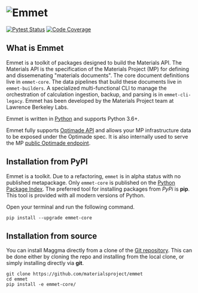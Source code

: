# ![Emmet](images/logo_w_text.svg)

[![Pytest Status](https://github.com/materialsproject/emmet/workflows/testing/badge.svg)](https://github.com/materialsproject/emmet/actions?query=workflow%3Atesting)
[![Code Coverage](https://codecov.io/gh/materialsproject/emmet/branch/main/graph/badge.svg)](https://codecov.io/gh/materialsproject/emmet)

## What is Emmet

Emmet is a toolkit of packages designed to build the Materials API. The Materials API is the specification of the Materials Project (MP) for defining and dissemenating "materials documents". The core document definitions live in `emmet-core`. The data pipelines that build these documents live in `emmet-builders`. A specialized multi-functional CLI to manage the orchestration of calculation ingestion, backup, and parsing is in `emmet-cli-legacy`. Emmet has been developed by the Materials Project team at Lawrence Berkeley Labs.

Emmet is written in [Python](http://docs.python-guide.org/en/latest/) and supports Python 3.6+.

Emmet fully supports [Optimade API](https://optimade.org) and allows your MP infrastructure data to be exposed under the Optimade spec. It is also internally used to serve the MP [public Optimade endpoint](https://optimade.materialsproject.org).

## Installation from PyPI

Emmet is a toolkit. Due to a refactoring, `emmet` is in alpha status with no published metapackage. Only `emmet-core` is published on the [Python Package Index](https://pypi.org/project/emmet-core/). The preferred tool for installing
packages from _PyPi_ is **pip**. This tool is provided with all modern
versions of Python.

Open your terminal and run the following command.

```shell
pip install --upgrade emmet-core
```

## Installation from source

You can install Maggma directly from a clone of the [Git repository](https://github.com/materialsproject/maggma). This can be done either by cloning the repo and installing from the local clone, or simply installing directly via **git**.

```shell tab="Local Clone"
git clone https://github.com/materialsproject/emmet
cd emmet
pip install -e emmet-core/
```
